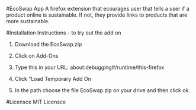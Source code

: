 #EcoSwap App
A firefox extension that ecourages user that tells a user if a product online is sustainable. If not, they provide links to products that are more sustainable.

#Installation Instructions - to try out the add on
1. Download the EcoSwap.zip

2. Click on Add-Ons

3. Type this in your URL:
about:debugging#/runtime/this-firefox

4. Click "Load Temporary Add On
5. In the path choose the file EcoSwap.zip on your drive and then click ok.

#Licensce
MIT Licensce
